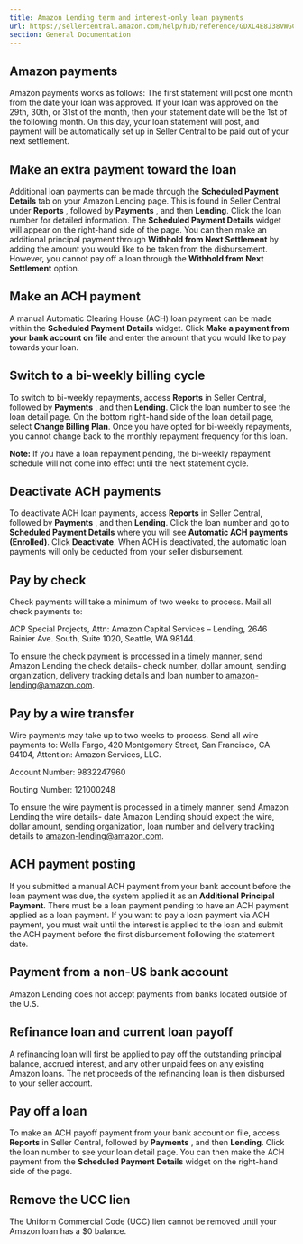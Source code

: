 ```yaml
---
title: Amazon Lending term and interest-only loan payments
url: https://sellercentral.amazon.com/help/hub/reference/GDXL4E8J38VWGCBJ
section: General Documentation
---
```


## Amazon payments

Amazon payments works as follows: The first statement will post one month from
the date your loan was approved. If your loan was approved on the 29th, 30th,
or 31st of the month, then your statement date will be the 1st of the
following month. On this day, your loan statement will post, and payment will
be automatically set up in Seller Central to be paid out of your next
settlement.

## Make an extra payment toward the loan

Additional loan payments can be made through the **Scheduled Payment Details**
tab on your Amazon Lending page. This is found in Seller Central under
**Reports** , followed by **Payments** , and then **Lending**. Click the loan
number for detailed information. The **Scheduled Payment Details** widget will
appear on the right-hand side of the page. You can then make an additional
principal payment through **Withhold from Next Settlement** by adding the
amount you would like to be taken from the disbursement. However, you cannot
pay off a loan through the **Withhold from Next Settlement** option.

## Make an ACH payment

A manual Automatic Clearing House (ACH) loan payment can be made within the
**Scheduled Payment Details** widget. Click **Make a payment from your bank
account on file** and enter the amount that you would like to pay towards your
loan.

## Switch to a bi-weekly billing cycle

To switch to bi-weekly repayments, access **Reports** in Seller Central,
followed by **Payments** , and then **Lending**. Click the loan number to see
the loan detail page. On the bottom right-hand side of the loan detail page,
select **Change Billing Plan**. Once you have opted for bi-weekly repayments,
you cannot change back to the monthly repayment frequency for this loan.

**Note:** If you have a loan repayment pending, the bi-weekly repayment
schedule will not come into effect until the next statement cycle.

## Deactivate ACH payments

To deactivate ACH loan payments, access **Reports** in Seller Central,
followed by **Payments** , and then **Lending**. Click the loan number and go
to **Scheduled Payment Details** where you will see **Automatic ACH payments
(Enrolled)**. Click **Deactivate**. When ACH is deactivated, the automatic
loan payments will only be deducted from your seller disbursement.

## Pay by check

Check payments will take a minimum of two weeks to process. Mail all check
payments to:

ACP Special Projects, Attn: Amazon Capital Services – Lending, 2646 Rainier
Ave. South, Suite 1020, Seattle, WA 98144.

To ensure the check payment is processed in a timely manner, send Amazon
Lending the check details- check number, dollar amount, sending organization,
delivery tracking details and loan number to [amazon-
lending@amazon.com](mailto:amazon-lending@amazon.com).

## Pay by a wire transfer

Wire payments may take up to two weeks to process. Send all wire payments to:
Wells Fargo, 420 Montgomery Street, San Francisco, CA 94104, Attention: Amazon
Services, LLC.

Account Number: 9832247960

Routing Number: 121000248

To ensure the wire payment is processed in a timely manner, send Amazon
Lending the wire details- date Amazon Lending should expect the wire, dollar
amount, sending organization, loan number and delivery tracking details to
[amazon-lending@amazon.com](mailto:amazon-lending@amazon.com).

## ACH payment posting

If you submitted a manual ACH payment from your bank account before the loan
payment was due, the system applied it as an **Additional Principal Payment**.
There must be a loan payment pending to have an ACH payment applied as a loan
payment. If you want to pay a loan payment via ACH payment, you must wait
until the interest is applied to the loan and submit the ACH payment before
the first disbursement following the statement date.

## Payment from a non-US bank account

Amazon Lending does not accept payments from banks located outside of the U.S.

## Refinance loan and current loan payoff

A refinancing loan will first be applied to pay off the outstanding principal
balance, accrued interest, and any other unpaid fees on any existing Amazon
loans. The net proceeds of the refinancing loan is then disbursed to your
seller account.

## Pay off a loan

To make an ACH payoff payment from your bank account on file, access
**Reports** in Seller Central, followed by **Payments** , and then
**Lending**. Click the loan number to see your loan detail page. You can then
make the ACH payment from the **Scheduled Payment Details** widget on the
right-hand side of the page.

## Remove the UCC lien

The Uniform Commercial Code (UCC) lien cannot be removed until your Amazon
loan has a $0 balance.


